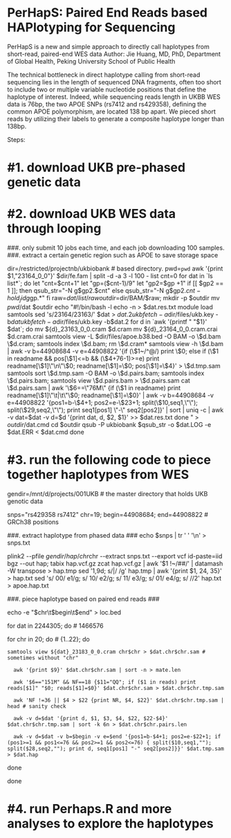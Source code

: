 # PerHapS: Paired End Reads based HAPlotyping for Sequencing
PerHapS is a new and simple approach to directly call haplotypes from short-read, paired-end WES data
Author: Jie Huang, MD, PhD, Department of Global Health, Peking University School of Public Health


The technical bottleneck in direct haplotype calling from short-read sequencing lies in the length of sequenced DNA fragments, often too short to include two or multiple variable nucleotide positions that define the haplotype of interest. Indeed, while sequencing reads length in UKBB WES data is 76bp, the two APOE SNPs (rs7412 and rs429358), defining the common APOE polymorphism, are located 138 bp apart. We pieced short reads by utilizing their labels to generate a composite haplotype longer than 138bp.

Steps:

# #1. download UKB pre-phased genetic data


# #2. download UKB WES data through looping

###. only submit 10 jobs each time, and each job downloading 100 samples.
###. extract a certain genetic region such as APOE to save storage space

dir=/restricted/projectnb/ukbiobank # based directory.
pwd=`pwd`
awk '{print $1,"23164_0_0"}' $dir/fe.fam | split -d -a 3 -l 100 - list
cnt=0
for dat in `ls list*`; do
        let "cnt=$cnt+1"
        let "gp=($cnt-1)/9"
        let "gp2=$gp +1"
        if [[ $gp2 == 1 ]]; then
                qsub_str="-N g$gp2.$cnt"
        else
                qsub_str="-N g$gp2.$cnt -hold_jid g$gp.*"
        fi
        raw=${dat/list/raw}
        outdir=$dir/BAM/$raw; mkdir -p $outdir
        mv $pwd/$dat $outdir
        echo "#!/bin/bash -l
        echo -n > $dat.res.txt
        module load samtools
        sed 's/23164/23163/' $dat > $dat.2
        ukbfetch -a$dir/files/ukb.key -b$dat
        ukbfetch -a$dir/files/ukb.key -b$dat.2
        for d in \`awk '{printf \" \"\$1}' $dat\`; do
                mv \${d}_23163_0_0.cram \$d.cram
                mv \${d}_23164_0_0.cram.crai \$d.cram.crai
                samtools view -L $dir/files/apoe.b38.bed -O BAM -o \$d.bam \$d.cram; samtools index \$d.bam; rm \$d.cram*
                samtools view -h \$d.bam | awk -v b=44908684 -v e=44908822 '{if (\$1~/^@/) print \$0; else if (\$1 in readname && pos[\$1]<=b && (\$4+76-1)>=e) print readname[\$1]\"\n\"\$0; readname[\$1]=\$0; pos[\$1]=\$4}' > \$d.tmp.sam
                samtools sort \$d.tmp.sam -O BAM -o \$d.pairs.bam; samtools index \$d.pairs.bam; samtools view \$d.pairs.bam > \$d.pairs.sam
                cat \$d.pairs.sam | awk '\$6==\"76M\" {if (\$1 in readname) print readname[\$1]\"\t|\t\"\$0; readname[\$1]=\$0}' | awk -v b=44908684 -v e=44908822 '{pos1=b-\$4+1; pos2=e-\$23+1; split(\$10,seq1,\"\"); split(\$29,seq2,\"\"); print seq1[pos1] \"-\" seq2[pos2]}' | sort | uniq -c | awk -v dat=$dat -v d=\$d '{print dat, d, \$2, \$1}' >> $dat.res.txt
        done
        " > $outdir/$dat.cmd
        cd $outdir
        qsub -P ukbiobank $qsub_str -o $dat.LOG -e $dat.ERR < $dat.cmd
done


# #3. run the following code to piece together haplotypes from WES

gendir=/mnt/d/projects/001UKB # the master directory that holds UKB genotic data

snps="rs429358 rs7412"
chr=19; begin=44908684; end=44908822 # GRCh38 positions 

###. extract haplotype from phased data ###
echo $snps | tr ' ' '\n' > snps.txt

plink2 --pfile $gendir/hap/chr$chr --extract snps.txt --export vcf id-paste=iid bgz --out hap; tabix hap.vcf.gz
zcat hap.vcf.gz | awk '$1 !~/##/' | datamash -W transpose > hap.tmp
sed '1,9d; s/|/ /g' hap.tmp | awk '{print $1, $2$4, $3$5}' > hap.txt
sed 's/ 00/ e1/g; s/ 10/ e2/g; s/ 11/ e3/g; s/ 01/ e4/g; s/ //2' hap.txt > apoe.hap.txt

###. piece haplotype based on paired end reads ###

echo -e "$chr\t$begin\t$end" > loc.bed

for dat in 2244305; do # 1466576
  
  for chr in 20; do # {1..22}; do
    
    samtools view ${dat}_23183_0_0.cram chr$chr > $dat.chr$chr.sam # sometimes without "chr"
	  
	  awk '{print $9}' $dat.chr$chr.sam | sort -n > mate.len 
	  
	  awk '$6=="151M" && NF==18 {$11="QQ"; if ($1 in reads) print reads[$1]" "$0; reads[$1]=$0}' $dat.chr$chr.sam > $dat.chr$chr.tmp.sam
	  
	  awk 'NF !=36 || $4 > $22 {print NR, $4, $22}' $dat.chr$chr.tmp.sam | head # sanity check 
	  
	  awk -v d=$dat '{print d, $1, $3, $4, $22, $22-$4}' $dat.chr$chr.tmp.sam | sort -k 6n > $dat.chr$chr.pairs.len
	  
	  awk -v d=$dat -v b=$begin -v e=$end '{pos1=b-$4+1; pos2=e-$22+1; if (pos1>=1 && pos1<=76 && pos2>=1 && pos2<=76) { split($10,seq1,""); split($28,seq2,""); print d, seq1[pos1] "-" seq2[pos2]}}' $dat.tmp.sam > $dat.hap
  
  done

done


# #4. run Perhaps.R and more analyses to explore the haplotypes

